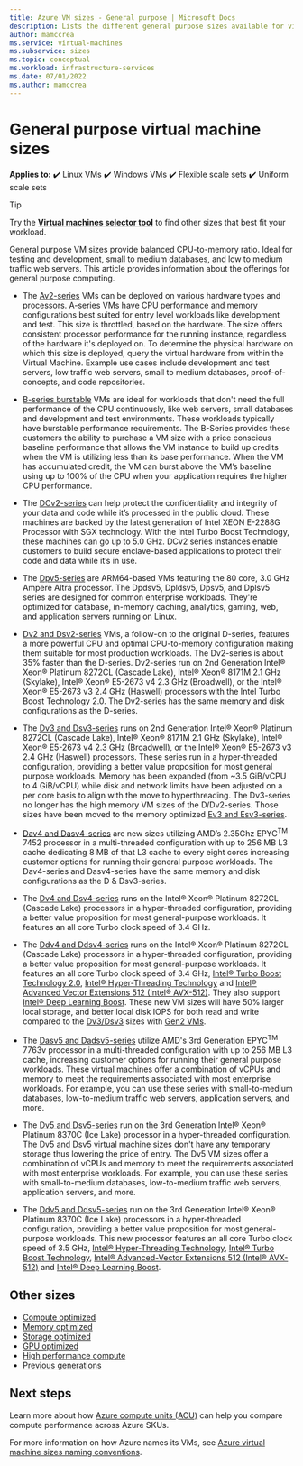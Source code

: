 ```yaml
---
title: Azure VM sizes - General purpose | Microsoft Docs
description: Lists the different general purpose sizes available for virtual machines in Azure. Lists information about the number of vCPUs, data disks, and NICs as well as storage throughput and network bandwidth for sizes in this series.
author: mamccrea
ms.service: virtual-machines
ms.subservice: sizes
ms.topic: conceptual
ms.workload: infrastructure-services
ms.date: 07/01/2022
ms.author: mamccrea
---
```


# General purpose virtual machine sizes

**Applies to:** :heavy_check_mark: Linux VMs :heavy_check_mark: Windows VMs :heavy_check_mark: Flexible scale sets :heavy_check_mark: Uniform scale sets

> [!TIP]
> Try the **[Virtual machines selector tool](https://aka.ms/vm-selector)** to find other sizes that best fit your workload.

General purpose VM sizes provide balanced CPU-to-memory ratio. Ideal for testing and development, small to medium databases, and low to medium traffic web servers. This article provides information about the offerings for general purpose computing.

- The [Av2-series](av2-series.md) VMs can be deployed on various hardware types and processors. A-series VMs have CPU performance and memory configurations best suited for entry level workloads like development and test. This size is throttled, based on the hardware. The size offers consistent processor performance for the running instance, regardless of the hardware it's deployed on. To determine the physical hardware on which this size is deployed, query the virtual hardware from within the Virtual Machine. Example use cases include development and test servers, low traffic web servers, small to medium databases, proof-of-concepts, and code repositories.

- [B-series burstable](sizes-b-series-burstable.md) VMs are ideal for workloads that don't need the full performance of the CPU continuously, like web servers, small databases and development and test environments. These workloads typically have burstable performance requirements. The B-Series provides these customers the ability to purchase a VM size with a price conscious baseline performance that allows the VM instance to build up credits when the VM is utilizing less than its base performance. When the VM has accumulated credit, the VM can burst above the VM’s baseline using up to 100% of the CPU when your application requires the higher CPU performance.

- The [DCv2-series](dcv2-series.md) can help protect the confidentiality and integrity of your data and code while it’s processed in the public cloud. These machines are backed by the latest generation of Intel XEON E-2288G Processor with SGX technology. With the Intel Turbo Boost Technology, these machines can go up to 5.0 GHz. DCv2 series instances enable customers to build secure enclave-based applications to protect their code and data while it’s in use.

- The [Dpv5-series](dpv5-series.md) are ARM64-based VMs featuring the 80 core, 3.0 GHz Ampere Altra processor. The Dpdsv5, Dpldsv5, Dpsv5, and Dplsv5 series are designed for common enterprise workloads. They're optimized for database, in-memory caching, analytics, gaming, web, and application servers running on Linux.

- [Dv2 and Dsv2-series](dv2-dsv2-series.md) VMs, a follow-on to the original D-series, features a more powerful CPU and optimal CPU-to-memory configuration making them suitable for most production workloads. The Dv2-series is about 35% faster than the D-series. Dv2-series run on 2nd Generation Intel® Xeon® Platinum 8272CL (Cascade Lake), Intel® Xeon® 8171M 2.1 GHz (Skylake), Intel® Xeon® E5-2673 v4 2.3 GHz (Broadwell), or the Intel® Xeon® E5-2673 v3 2.4 GHz (Haswell) processors with the Intel Turbo Boost Technology 2.0. The Dv2-series has the same memory and disk configurations as the D-series.

- The [Dv3 and Dsv3-series](dv3-dsv3-series.md) runs on 2nd Generation Intel® Xeon® Platinum 8272CL (Cascade Lake), Intel® Xeon® 8171M 2.1 GHz (Skylake), Intel® Xeon® E5-2673 v4 2.3 GHz (Broadwell), or the Intel® Xeon® E5-2673 v3 2.4 GHz (Haswell) processors. These series run in a hyper-threaded configuration, providing a better value proposition for most general purpose workloads. Memory has been expanded (from ~3.5 GiB/vCPU to 4 GiB/vCPU) while disk and network limits have been adjusted on a per core basis to align with the move to hyperthreading. The Dv3-series no longer has the high memory VM sizes of the D/Dv2-series. Those sizes have been moved to the memory optimized [Ev3 and Esv3-series](ev3-esv3-series.md).

- [Dav4 and Dasv4-series](dav4-dasv4-series.md) are new sizes utilizing AMD’s 2.35Ghz EPYC<sup>TM</sup> 7452 processor in a multi-threaded configuration with up to 256 MB L3 cache dedicating 8 MB of that L3 cache to every eight cores increasing customer options for running their general purpose workloads. The Dav4-series and Dasv4-series have the same memory and disk configurations as the D & Dsv3-series.

- The [Dv4 and Dsv4-series](dv4-dsv4-series.md) runs on the Intel® Xeon® Platinum 8272CL (Cascade Lake) processors in a hyper-threaded configuration, providing a better value proposition for most general-purpose workloads. It features an all core Turbo clock speed of 3.4 GHz.

- The [Ddv4 and Ddsv4-series](ddv4-ddsv4-series.md) runs on the Intel&reg; Xeon&reg; Platinum 8272CL (Cascade Lake) processors in a hyper-threaded configuration, providing a better value proposition for most general-purpose workloads. It features an all core Turbo clock speed of 3.4 GHz, [Intel&reg; Turbo Boost Technology 2.0](https://www.intel.com/content/www/us/en/architecture-and-technology/turbo-boost/turbo-boost-technology.html), [Intel&reg; Hyper-Threading Technology](https://www.intel.com/content/www/us/en/architecture-and-technology/hyper-threading/hyper-threading-technology.html) and [Intel&reg; Advanced Vector Extensions 512 (Intel&reg; AVX-512)](https://www.intel.com/content/www/us/en/architecture-and-technology/avx-512-overview.html). They also support [Intel&reg; Deep Learning Boost](https://software.intel.com/content/www/us/en/develop/topics/ai/deep-learning-boost.html). These new VM sizes will have 50% larger local storage, and better local disk IOPS for both read and write compared to the [Dv3/Dsv3](./dv3-dsv3-series.md) sizes with [Gen2 VMs](./generation-2.md).

- The [Dasv5 and Dadsv5-series](dasv5-dadsv5-series.md) utilize AMD's 3rd Generation EPYC<sup>TM</sup> 7763v processor in a multi-threaded configuration with up to 256 MB L3 cache, increasing customer options for running their general purpose workloads. These virtual machines offer a combination of vCPUs and memory to meet the requirements associated with most enterprise workloads. For example, you can use these series with small-to-medium databases, low-to-medium traffic web servers, application servers, and more.

- The [Dv5 and Dsv5-series](dv5-dsv5-series.md) run on the 3rd Generation Intel® Xeon® Platinum 8370C (Ice Lake) processor in a hyper-threaded configuration. The Dv5 and Dsv5 virtual machine sizes don't have any temporary storage thus lowering the price of entry. The Dv5 VM sizes offer a combination of vCPUs and memory to meet the requirements associated with most enterprise workloads. For example, you can use these series with small-to-medium databases, low-to-medium traffic web servers, application servers, and more. 

- The [Ddv5 and Ddsv5-series](ddv5-ddsv5-series.md) run on the 3rd Generation Intel&reg; Xeon&reg; Platinum 8370C (Ice Lake) processors in a hyper-threaded configuration, providing a better value proposition for most general-purpose workloads. This new processor features an all core Turbo clock speed of 3.5 GHz, [Intel&reg; Hyper-Threading Technology](https://www.intel.com/content/www/us/en/architecture-and-technology/hyper-threading/hyper-threading-technology.html), [Intel&reg; Turbo Boost Technology](https://www.intel.com/content/www/us/en/architecture-and-technology/turbo-boost/turbo-boost-technology.html), [Intel&reg; Advanced-Vector Extensions 512 (Intel&reg; AVX-512)](https://www.intel.com/content/www/us/en/architecture-and-technology/avx-512-overview.html) and [Intel&reg; Deep Learning Boost](https://software.intel.com/content/www/us/en/develop/topics/ai/deep-learning-boost.html).


## Other sizes

- [Compute optimized](sizes-compute.md)
- [Memory optimized](sizes-memory.md)
- [Storage optimized](sizes-storage.md)
- [GPU optimized](sizes-gpu.md)
- [High performance compute](sizes-hpc.md)
- [Previous generations](sizes-previous-gen.md)

## Next steps

Learn more about how [Azure compute units (ACU)](acu.md) can help you compare compute performance across Azure SKUs.

For more information on how Azure names its VMs, see [Azure virtual machine sizes naming conventions](./vm-naming-conventions.md).
